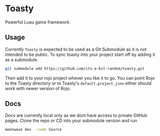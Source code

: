 # Toasty

Powerful Luau game framework.

## Usage

Currently `Toasty` is expected to be used as a Git Submodule as it is not intended to be public. To sync toasty into your project start off by adding it as a submodule:

```bash
git submodule add https://github.com/its-a-bit-random/toasty.git
```

Then add it to your rojo project whever you like it to go. You can point Rojo to the Toasty directory or to Toasty's `default.project.json` either should work with newer version of Rojo.

## Docs

Docs are currently local only as we dont have access to private GitHub pages. Clone the repo or CD into your submodule version and run

```bash
moonwave dev --code Source
```
